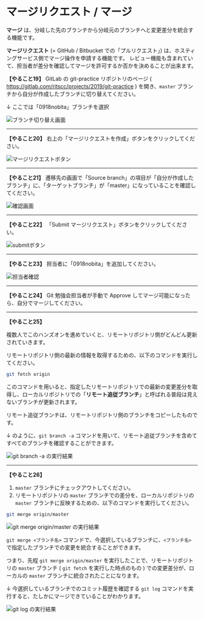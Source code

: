 # マージリクエスト / マージ

**マージ** は、分岐した先のブランチから分岐元のブランチへと変更差分を統合する機能です。

**マージリクエスト** (= GitHub / Bitbucket での「プルリクエスト」) は、ホスティングサービス側でマージ操作を申請する機能です。
レビュー機能も含まれていて、担当者が差分を確認してマージを許可するか否かを決めることが出来ます。

**【やること19】** GitLab の git-practice リポジトリのページ ( https://gitlab.com/ritscc/projects/2019/git-practice ) を開き、`master` ブランチから自分が作成したブランチに切り替えてください。

↓ ここでは「0918nobita」ブランチを選択

![ブランチ切り替え画面](./media/branch-switching.png)

---

**【やること20】** 右上の「マージリクエストを作成」ボタンをクリックしてください。

![マージリクエストボタン](./media/merge-req-btn.png)

---

**【やること21】** 遷移先の画面で「Source branch」の項目が「自分が作成したブランチ」に、「ターゲットブランチ」が「master」になっていることを確認してください。

![確認画面](./media/new-merge-req.png)

---

**【やること22】** 「Submit マージリクエスト」ボタンをクリックしてください。

![submitボタン](./media/submit-btn.png)

---

**【やること23】** 担当者に「0918nobita」を追加してください。

![担当者確認](./media/asignee.png)

---

**【やること24】** Git 勉強会担当者が手動で Approve してマージ可能になったら、自分でマージしてください。

---

**【やること25】**

複数人でこのハンズオンを進めていくと、リモートリポジトリ側がどんどん更新されていきます。

リモートリポジトリ側の最新の情報を取得するための、以下のコマンドを実行してください。

```bash
git fetch origin
```

このコマンドを用いると、指定したリモートリポジトリでの最新の変更差分を取得し、ローカルリポジトリでの「**リモート追従ブランチ**」と呼ばれる普段は見えないブランチが更新されます。

リモート追従ブランチは、リモートリポジトリ側のブランチをコピーしたものです。

↓ のように、``git branch -a`` コマンドを用いて、リモート追従ブランチを含めてすべてのブランチを確認することができます。

![git branch -a の実行結果](./media/git-branch-a.png) 

---

**【やること26】**

1. `master` ブランチにチェックアウトしてください。
2. リモートリポジトリの `master` ブランチでの差分を、ローカルリポジトリの `master` ブランチに反映するための、以下のコマンドを実行してください。

```bash
git merge origin/master
```

![git merge origin/master の実行結果](./media/git-merge-origin-master.png)

``git merge <ブランチ名>`` コマンドで、今選択しているブランチに、`<ブランチ名>` で指定したブランチでの変更を統合することができます。

つまり、先程 ``git merge origin/master`` を実行したことで、リモートリポジトリの `master` ブランチ ( ``git fetch`` を実行した時点のもの ) での変更差分が、ローカルの `master` ブランチに統合されたことになります。

↓ 今選択しているブランチでのコミット履歴を確認する ``git log`` コマンドを実行すると、たしかにマージできていることがわかります。

![git log の実行結果](./media/git-log.png)
